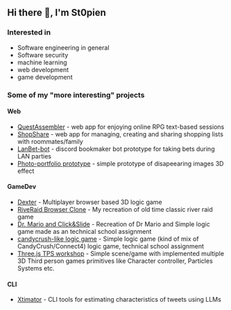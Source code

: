 ## Hi there 👋, I'm St0pien

### Interested in
- Software engineering in general
- Software security
- machine learning
- web development
- game development

### Some of my "more interesting" projects
#### Web
- [QuestAssembler](https://github.com/QuestUJ/QuestAssembler) - web app for enjoying online RPG text-based sessions
- [ShopShare](https://github.com/St0pien/shop-share) - web app for managing, creating and sharing shopping lists with roommates/family
- [LanBet-bot](https://github.com/St0pien/LanBet-bot) - discord bookmaker bot prototype for taking bets during LAN parties
- [Photo-portfolio prototype](https://github.com/St0pien/photo-portfolio-prototype) - simple prototype of disapeearing images 3D effect

#### GameDev
- [Dexter](https://github.com/St0pien/Dexter) - Multiplayer browser based 3D logic game
- [RiveRaid Browser Clone](https://github.com/St0pien/RiverRaid) - My recreation of old time classic river raid game
- [Dr. Mario and Click&Slide](https://github.com/St0pien/aplikacje-klienckie) - Recreation of Dr Mario and Simple logic game made as an technical school assignment
- [candycrush-like logic game](https://github.com/St0pien/balls-game) - Simple logic game (kind of mix of CandyCrush/Connect4) logic game, technical school assignment
- [Three.js TPS workshop](https://github.com/St0pien/FPS-stefan) - Simple scene/game with implemented multiple 3D Third person games primitives like Character controller, Particles Systems etc.

#### CLI
- [Xtimator](https://github.com/St0pien/xtimator) - CLI tools for estimating characteristics of tweets using LLMs

<!--
**St0pien/St0pien** is a ✨ _special_ ✨ repository because its `README.md` (this file) appears on your GitHub profile.

Here are some ideas to get you started:

- 🔭 I’m currently working on ...
- 🌱 I’m currently learning ...
- 👯 I’m looking to collaborate on ...
- 🤔 I’m looking for help with ...
- 💬 Ask me about ...
- 📫 How to reach me: ...
- 😄 Pronouns: ...
- ⚡ Fun fact: ...
-->

